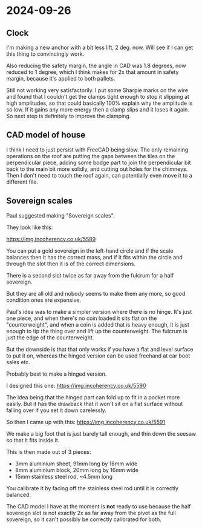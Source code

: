 # 2024-09-26

## Clock

I'm making a new anchor with a bit less lift, 2 deg. now. Will see if I can get this thing to convincingly work.

Also reducing the safety margin, the angle in CAD was 1.8 degrees, now reduced to 1 degree, which I think makes for 2x that
amount in safety margin, because it's applied to both pallets.

Still not working very satisfactorily. I put some Sharpie marks on the wire and found that I couldn't get the clamps tight enough
to stop it slipping at high amplitudes, so that could basically 100% explain why the amplitude is so low. If it gains any more energy
then a clamp slips and it loses it again. So next step is definitely to improve the clamping.

## CAD model of house

I think I need to just persist with FreeCAD being slow. The only remaining operations on the roof are putting the gaps between the tiles
on the perpendicular piece, adding some bodge part to join the perpendicular bit back to the main bit more solidly,
and cutting out holes for the chimneys. Then I don't need to touch the roof again, can potentially even move it to
a different file.

## Sovereign scales

Paul suggested making "Sovereign scales".

They look like this:

https://img.incoherency.co.uk/5589

You can put a gold sovereign in the left-hand circle and if the scale balances then it has the correct mass, and if it fits within
the circle and through the slot then it is of the correct dimensions.

There is a second slot twice as far away from the fulcrum for a half sovereign.

But they are all old and nobody seems to make them any more, so good condition ones are expensive.

Paul's idea was to make a simpler version where there is no hinge. It's just one piece, and when there's no coin loaded it sits flat
on the "counterweight", and when a coin is added that is heavy enough, it is just enough to tip the thing over and lift up the counterweight.
The fulcrum is just the edge of the counterweight.

But the downside is that that only works if you have a flat and level surface to put it on, whereas the hinged version can be used freehand
at car boot sales etc.

Probably best to make a hinged version.

I designed this one: https://img.incoherency.co.uk/5590

The idea being that the hinged part can fold up to fit in a pocket more easily. But it has the drawback that it won't sit on a flat surface
without falling over if you set it down carelessly.

So then I came up with this: https://img.incoherency.co.uk/5591

We make a big foot that is just barely tall enough, and thin down the seesaw so that it fits inside it.

This is then made out of 3 pieces:

 * 3mm aluminium sheet, 91mm long by 16mm wide
 * 8mm aluminium block, 20mm long by 16mm wide
 * 15mm stainless steel rod, ~4.5mm long

You calibrate it by facing off the stainless steel rod until it is correctly balanced.

The CAD model I have at the moment is **not** ready to use because the half sovereign slot is not exactly 2x as far away
from the pivot as the full sovereign, so it can't possibly be correctly calibrated for both.
